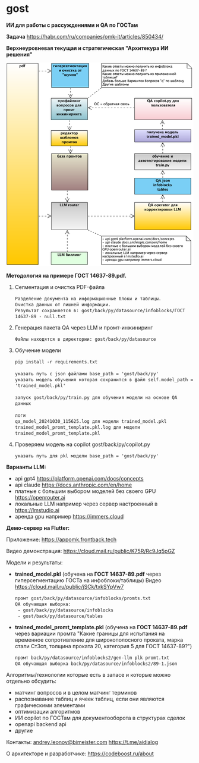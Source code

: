 # gost
**ИИ для работы с рассуждениями и QA по ГОСТам**

**Задача** https://habr.com/ru/companies/omk-it/articles/850434/

**Верхнеуровневая текущая и стратегическая "Архитекура ИИ решения"**

![Архитектура ИИ решения](https://raw.githubusercontent.com/AndreyLeonov80/gost/main/back/architecture/%D0%92%D0%B5%D1%80%D1%85%D0%BD%D0%B5%D1%83%D1%80%D0%BE%D0%B2%D0%BD%D0%B5%D0%B2%D0%B0%D1%8F%20%D1%82%D0%B5%D0%BA%D1%83%D1%89%D0%B0%D1%8F%20%D0%B8%20%D1%81%D1%82%D1%80%D0%B0%D1%82%D0%B5%D0%B3%D0%B8%D1%87%D0%B5%D1%81%D0%BA%D0%B0%D1%8F%20%22%D0%90%D1%80%D1%85%D0%B8%D1%82%D0%B5%D0%BA%D1%83%D1%80%D0%B0%20%D0%98%D0%98%20%D1%80%D0%B5%D1%88%D0%B5%D0%BD%D0%B8%D1%8F%22.png)


**Методология на примере ГОСТ 14637-89.pdf.**

1. Сегментация и очистка PDF-файла

       Разделение документа на информационные блоки и таблицы.
       Очистка данных от лишней информации.
       Результат сохраняется в: gost/back/py/datasource/infoblocks/ГОСТ 14637-89 - null.txt

2. Генерация пакета QA через LLM и промт-инжиниринг
        
       Файлы находятся в директории: gost/back/py/datasource

4. Обучение модели 

       pip install -r requirements.txt

       указать путь с json файлами base_path = 'gost/back/py'
       указать модель обучения которая сохранится в файл self.model_path = 'trained_model.pkl'

       запуск gost/back/py/train.py для обучения модели на основе QA данных
	
       логи
       qa_model_20241030_115625.log для модели trained_model.pkl
       trained_model_promt_template.pkl.log для модели trained_model_promt_template.pkl

4. Проверяем модель на copilot gost/back/py/copilot.py
   
       указать путь для pkl модели base_path = 'gost/back/py'

**Варианты LLM:**
  - api gpt4 https://platform.openai.com/docs/concepts
  - api claude https://docs.anthropic.com/en/home
  - платные c большим выбором моделей без своего GPU https://openrouter.ai
  - локальные LLM например через сервер настроенный в https://lmstudio.ai
  - аренда gpu например https://immers.cloud

**Демо-сервер на Flutter:**
     
Приложение: https://appomk.frontback.tech

Видео демонстрация: https://cloud.mail.ru/public/K75R/Rc9Jq5pGZ

Модели и результаты:
- **trained_model.pkl** (обучена на **ГОСТ 14637-89.pdf** через гиперсегментацию ГОСТа на инфоблоки/таблицы)
  Видео https://cloud.mail.ru/public/jSCk/txkSYpVw7

      промт gost/back/py/datasource/infoblocks/promts.txt
      QA обучающая выборка:
       - gost/back/py/datasource/infoblocks
       - gost/back/py/datasource/tables

- **trained_model_promt_template.pkl** (обучена на **ГОСТ 14637-89.pdf** через вариации промта "Какие границы для испытания на временное сопротивление для широкополосного проката, марка стали Ст3сп, толщина проката 20, категория 5 для ГОСТ 14637-89?")
    
      промт back/py/datasource/infoblocks2/gen-llm plk promt.txt
      QA обучающая выборка back/py/datasource/infoblocks2/89-1.json

Алгоритмы/технологии которые есть в запасе и которые можно отдельно обсудить:
- матчинг вопросов и в целом матчинг терминов
- распознавание таблиц и ячеек таблиц, если они являются графическими элементами 
- оптимизации алгоритмов
- ИИ copilot по ГОСТам для документооборота в структурах сделок
- openapi backend api
- другие

Контакты:
andrey.leonov@bimeister.com
https://t.me/aidialog

О архитекторе и разработчике:
https://codeboost.ru/about